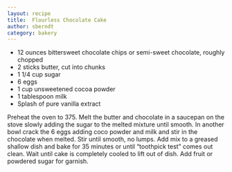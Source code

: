 ```yaml
---
layout: recipe
title:  Flourless Chocolate Cake
author: sberndt
category: bakery
---
```


* 12 ounces bittersweet chocolate chips or semi-sweet chocolate, roughly chopped
* 2 sticks butter, cut into chunks
* 1 1/4 cup sugar
* 6 eggs
* 1 cup unsweetened cocoa powder
* 1 tablespoon milk
* Splash of pure vanilla extract

Preheat the oven to 375. Melt the butter and chocolate in a saucepan on the stove slowly adding the sugar to the melted mixture until smooth. In another bowl crack the 6 eggs adding coco powder and milk and stir in the chocolate when melted. Stir until smooth, no lumps. Add mix to a greased shallow dish and bake for 35 minutes or until “toothpick test” comes out clean. Wait until cake is completely cooled to lift out of dish. Add fruit or powdered sugar for garnish.